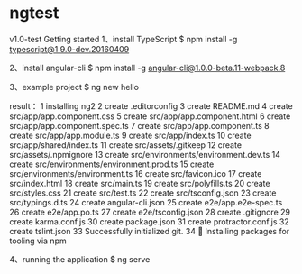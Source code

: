 # ngtest
v1.0-test
Getting started
  1、install TypeScript
    $ npm install -g typescript@1.9.0-dev.20160409
   
  2、install angular-cli
    $ npm install -g angular-cli@1.0.0-beta.11-webpack.8
    
   3、example project
    $ ng new hello
   
result：
1 installing ng2
2 create .editorconfig
3 create README.md
4 create src/app/app.component.css
5 create src/app/app.component.html
6 create src/app/app.component.spec.ts
7 create src/app/app.component.ts
8 create src/app/app.module.ts
9 create src/app/index.ts
10 create src/app/shared/index.ts
11 create src/assets/.gitkeep
12 create src/assets/.npmignore
13 create src/environments/environment.dev.ts
14 create src/environments/environment.prod.ts
15 create src/environments/environment.ts
16 create src/favicon.ico
17 create src/index.html
18 create src/main.ts
19 create src/polyfills.ts
20 create src/styles.css
21 create src/test.ts
22 create src/tsconfig.json
23 create src/typings.d.ts
24 create angular-cli.json
25 create e2e/app.e2e-spec.ts
26 create e2e/app.po.ts
27 create e2e/tsconfig.json
28 create .gitignore
29 create karma.conf.js
30 create package.json
31 create protractor.conf.js
32 create tslint.json
33 Successfully initialized git.
34 ￿ Installing packages for tooling via npm

  4、running the application
    $ ng serve
